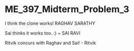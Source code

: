 # ME_397_Midterm_Problem_3

I think the clone works! 
RAGHAV SARATHY

Sai thinks it works too. :) ~ SAI RAVI

Ritvik concurs with Raghav and Sai! - Ritvik